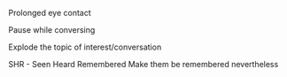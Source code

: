 Prolonged eye contact

Pause while conversing

Explode the topic of interest/conversation

SHR - Seen Heard Remembered
Make them be remembered nevertheless

